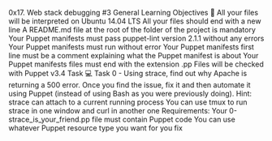 0x17. Web stack debugging #3
General Learning Objectives 📜
All your files will be interpreted on Ubuntu 14.04 LTS
All your files should end with a new line
A README.md file at the root of the folder of the project is mandatory
Your Puppet manifests must pass puppet-lint version 2.1.1 without any errors
Your Puppet manifests must run without error
Your Puppet manifests first line must be a comment explaining what the Puppet manifest is about
Your Puppet manifests files must end with the extension .pp
Files will be checked with Puppet v3.4
Task 💻
Task 0 - Using strace, find out why Apache is returning a 500 error. Once you find the issue, fix it and then automate it using Puppet (instead of using Bash as you were previously doing). Hint:
strace can attach to a current running process
You can use tmux to run strace in one window and curl in another one Requirements:
Your 0-strace_is_your_friend.pp file must contain Puppet code
You can use whatever Puppet resource type you want for you fix
